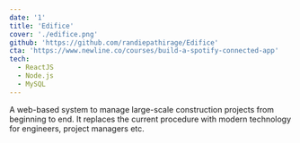 ```yaml
---
date: '1'
title: 'Edifice'
cover: './edifice.png'
github: 'https://github.com/randiepathirage/Edifice'
cta: 'https://www.newline.co/courses/build-a-spotify-connected-app'
tech:
  - ReactJS
  - Node.js
  - MySQL
---
```


A web-based system to manage large-scale construction projects from beginning to end. It replaces the current procedure with modern technology for engineers, project managers etc.

